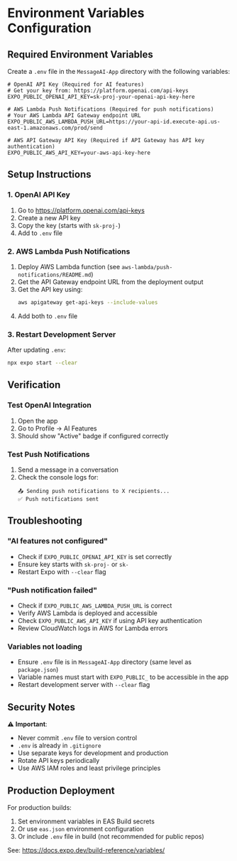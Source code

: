 # Environment Variables Configuration

## Required Environment Variables

Create a `.env` file in the `MessageAI-App` directory with the following variables:

```env
# OpenAI API Key (Required for AI features)
# Get your key from: https://platform.openai.com/api-keys
EXPO_PUBLIC_OPENAI_API_KEY=sk-proj-your-openai-api-key-here

# AWS Lambda Push Notifications (Required for push notifications)
# Your AWS Lambda API Gateway endpoint URL
EXPO_PUBLIC_AWS_LAMBDA_PUSH_URL=https://your-api-id.execute-api.us-east-1.amazonaws.com/prod/send

# AWS API Gateway API Key (Required if API Gateway has API key authentication)
EXPO_PUBLIC_AWS_API_KEY=your-aws-api-key-here
```

## Setup Instructions

### 1. OpenAI API Key
1. Go to https://platform.openai.com/api-keys
2. Create a new API key
3. Copy the key (starts with `sk-proj-`)
4. Add to `.env` file

### 2. AWS Lambda Push Notifications
1. Deploy AWS Lambda function (see `aws-lambda/push-notifications/README.md`)
2. Get the API Gateway endpoint URL from the deployment output
3. Get the API key using:
   ```bash
   aws apigateway get-api-keys --include-values
   ```
4. Add both to `.env` file

### 3. Restart Development Server
After updating `.env`:
```bash
npx expo start --clear
```

## Verification

### Test OpenAI Integration
1. Open the app
2. Go to Profile → AI Features
3. Should show "Active" badge if configured correctly

### Test Push Notifications
1. Send a message in a conversation
2. Check the console logs for:
   ```
   📤 Sending push notifications to X recipients...
   ✅ Push notifications sent
   ```

## Troubleshooting

### "AI features not configured"
- Check if `EXPO_PUBLIC_OPENAI_API_KEY` is set correctly
- Ensure key starts with `sk-proj-` or `sk-`
- Restart Expo with `--clear` flag

### "Push notification failed"
- Check if `EXPO_PUBLIC_AWS_LAMBDA_PUSH_URL` is correct
- Verify AWS Lambda is deployed and accessible
- Check `EXPO_PUBLIC_AWS_API_KEY` if using API key authentication
- Review CloudWatch logs in AWS for Lambda errors

### Variables not loading
- Ensure `.env` file is in `MessageAI-App` directory (same level as `package.json`)
- Variable names must start with `EXPO_PUBLIC_` to be accessible in the app
- Restart development server with `--clear` flag

## Security Notes

⚠️ **Important**:
- Never commit `.env` file to version control
- `.env` is already in `.gitignore`
- Use separate keys for development and production
- Rotate API keys periodically
- Use AWS IAM roles and least privilege principles

## Production Deployment

For production builds:
1. Set environment variables in EAS Build secrets
2. Or use `eas.json` environment configuration
3. Or include `.env` file in build (not recommended for public repos)

See: https://docs.expo.dev/build-reference/variables/

